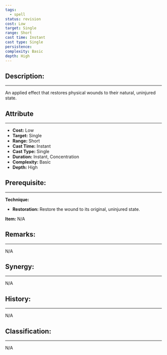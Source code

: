 ```yaml
---
tags:
  - spell
status: revision
cost: Low
target: Single
range: Short
cast time: Instant
cast type: Single
persistence:
complexity: Basic
depth: High
---
```

## Description:  
---  
An applied effect that restores physical wounds to their natural, uninjured state.  
  
## Attribute  
___  
- __Cost:__ Low  
- __Target:__ Single  
- __Range:__ Short  
- __Cast Time:__ Instant  
- __Cast Type:__ Single  
- __Duration:__ Instant, Concentration  
- __Complexity:__ Basic  
- __Depth:__ High  
  
## Prerequisite:  
___  
  
__Technique:__  
- __Restoration:__ Restore the wound to its original, uninjured state.  
  
__Item:__ N/A  
  
## Remarks:  
___  
N/A  
  
## Synergy:  
___  
N/A  
  
## History:  
___  
N/A  
  
## Classification:  
---  
N/A